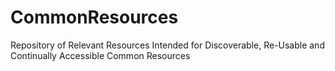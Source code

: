 # CommonResources
Repository of Relevant Resources Intended for Discoverable, Re-Usable and Continually Accessible Common Resources
